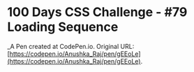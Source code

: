 # 100 Days CSS Challenge - #79 Loading Sequence 
 _A Pen created at CodePen.io. Original URL: [https://codepen.io/Anushka_Raj/pen/gEEoLe](https://codepen.io/Anushka_Raj/pen/gEEoLe).

 